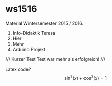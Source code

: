 # ws1516
Material Wintersemester 2015 / 2016.
1. Info-Didaktik Teresa
  1. Hier
  2. Mehr
2. Arduino Projekt


/// Kurzer Test
Test war mehr als erfolgreich!
///

Latex code? 
<span class="math">$$\sin^2(x) + \cos^2(x) = 1$$</span>
